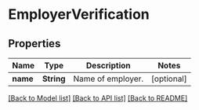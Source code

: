 # EmployerVerification

## Properties
Name | Type | Description | Notes
------------ | ------------- | ------------- | -------------
**name** | **String** | Name of employer. | [optional] 

[[Back to Model list]](../README.md#documentation-for-models) [[Back to API list]](../README.md#documentation-for-api-endpoints) [[Back to README]](../README.md)


